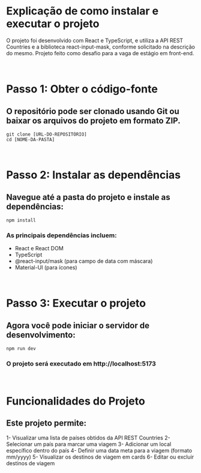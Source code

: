 # Explicação de como instalar e executar o projeto

O projeto foi desenvolvido com React e TypeScript, e utiliza a API REST Countries e a biblioteca react-input-mask, conforme solicitado na descrição do mesmo. Projeto feito como desafio para a vaga de estágio em front-end.

<br>

# Passo 1: Obter o código-fonte

## O repositório pode ser clonado usando Git ou baixar os arquivos do projeto em formato ZIP.

```
git clone [URL-DO-REPOSITÓRIO]
cd [NOME-DA-PASTA]
```

<br>

# Passo 2: Instalar as dependências

## Navegue até a pasta do projeto e instale as dependências:

```
npm install
```

### As principais dependências incluem:

* React e React DOM
* TypeScript
* @react-input/mask (para campo de data com máscara)
* Material-UI (para ícones)

<br>

# Passo 3: Executar o projeto

## Agora você pode iniciar o servidor de desenvolvimento:

```
npm run dev
```

### O projeto será executado em http://localhost:5173

<br>

# Funcionalidades do Projeto

## Este projeto permite:

1- Visualizar uma lista de países obtidos da API REST Countries
2- Selecionar um país para marcar uma viagem
3- Adicionar um local específico dentro do país
4- Definir uma data meta para a viagem (formato mm/yyyy)
5- Visualizar os destinos de viagem em cards
6- Editar ou excluir destinos de viagem
